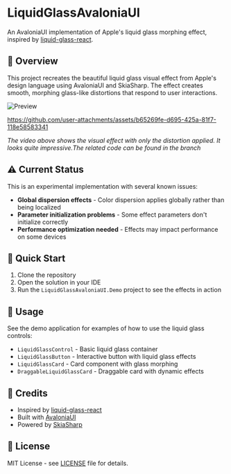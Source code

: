 # LiquidGlassAvaloniaUI

An AvaloniaUI implementation of Apple's liquid glass morphing effect, inspired by [liquid-glass-react](https://github.com/rdev/liquid-glass-react/tree/master).

## 🎯 Overview

This project recreates the beautiful liquid glass visual effect from Apple's design language using AvaloniaUI and SkiaSharp. The effect creates smooth, morphing glass-like distortions that respond to user interactions.

![Preview](/Screenshot.png)



https://github.com/user-attachments/assets/b65269fe-d695-425a-81f7-118e58583341



*The video above shows the visual effect with only the distortion applied. It looks quite impressive.The related code can be found in the branch*
## ⚠️ Current Status

This is an experimental implementation with several known issues:

- **Global dispersion effects** - Color dispersion applies globally rather than being localized
- **Parameter initialization problems** - Some effect parameters don't initialize correctly
- **Performance optimization needed** - Effects may impact performance on some devices

## 🚀 Quick Start

1. Clone the repository
2. Open the solution in your IDE
3. Run the `LiquidGlassAvaloniaUI.Demo` project to see the effects in action

## 📖 Usage

See the demo application for examples of how to use the liquid glass controls:

- `LiquidGlassControl` - Basic liquid glass container
- `LiquidGlassButton` - Interactive button with liquid glass effects
- `LiquidGlassCard` - Card component with glass morphing
- `DraggableLiquidGlassCard` - Draggable card with dynamic effects

## 🙏 Credits

- Inspired by [liquid-glass-react](https://github.com/rdev/liquid-glass-react/tree/master)
- Built with [AvaloniaUI](https://avaloniaui.net/)
- Powered by [SkiaSharp](https://github.com/mono/SkiaSharp)

## 📄 License

MIT License - see [LICENSE](LICENSE) file for details.

